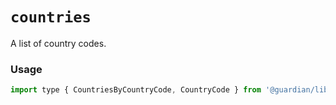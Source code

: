 # `countries`

A list of country codes.

### Usage

```js
import type { CountriesByCountryCode, CountryCode } from '@guardian/libs';
```
